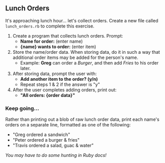 ## Lunch Orders

It's approaching lunch hour… let's collect orders. Create a new file called `lunch_orders.rb` to complete this exercise.

1. Create a program that collects lunch orders. Prompt:
	* **Name for order:** (enter name)
	* **{name} wants to order:** (enter item)
2. Store the name/order data. When storing data, do it in such a way that additional order items may be added for the person's name.
	* Example: **Greg** can order a *Burger*, and then add *Fries* to his order later.
3. After storing data, prompt the user with:
	* **Add another item to the order? (y/n)**
	* Repeat steps 1 & 2 if the answer is "y"
3. After the user completes adding orders, print out:
	* **"All orders: {order data}"**
	
### Keep going... 

Rather than printing out a blob of raw lunch order data, print each name's orders on a separate line, formatted as one of the following:

* "Greg ordered a sandwich"
* "Peter ordered a burger & fries"
* "Travis ordered a salad, guac & water"

*You may have to do some hunting in Ruby docs!*
